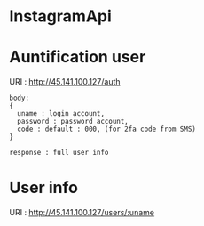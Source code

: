 # InstagramApi


# Auntification user
URI : http://45.141.100.127/auth
```text
body:
{
  uname : login account,
  password : password account,
  code : default : 000, (for 2fa code from SMS)
}

response : full user info

```

# User info
URI : http://45.141.100.127/users/:uname
```text



```
